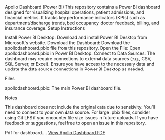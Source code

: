 Apollo Dashboard (Power BI)
This repository contains a Power BI dashboard designed for visualizing hospital operations, patient admissions, and financial metrics. It tracks key performance indicators (KPIs) such as department/discharge trends, bed occupancy, doctor feedback, billing, and insurance coverage.
Setup Instructions

Install Power BI Desktop: Download and install Power BI Desktop from Microsoft's website.
Download the Dashboard: Download the apollodashboard.pbix file from this repository.
Open the File: Open apollodashboard.pbix in Power BI Desktop.
Connect to Data Sources: The dashboard may require connections to external data sources (e.g., CSV, SQL Server, or Excel). Ensure you have access to the necessary data and update the data source connections in Power BI Desktop as needed.

Files

apollodashboard.pbix: The main Power BI dashboard file.

Notes

This dashboard does not include the original data due to sensitivity. You’ll need to connect to your own data source.
For large .pbix files, consider using Git LFS if you encounter file size issues in future uploads.
If you have feedback or suggestions, feel free to open an issue in this repository.

Pdf for dashboard....
[View Apollo Dashboard PDF](https://github.com/pooja2693/powerbi-sales-dashboard/blob/main/ApolloDashboard.pdf)

